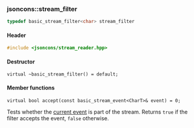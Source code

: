 ### jsoncons::stream_filter

```c++
typedef basic_stream_filter<char> stream_filter
```

#### Header
```c++
#include <jsoncons/stream_reader.hpp>
```

#### Destructor

    virtual ~basic_stream_filter() = default;

#### Member functions

    virtual bool accept(const basic_stream_event<CharT>& event) = 0;
Tests whether the [current event](stream_event.md) is part of the stream. Returns `true` if the filter accepts the event, `false` otherwise.

